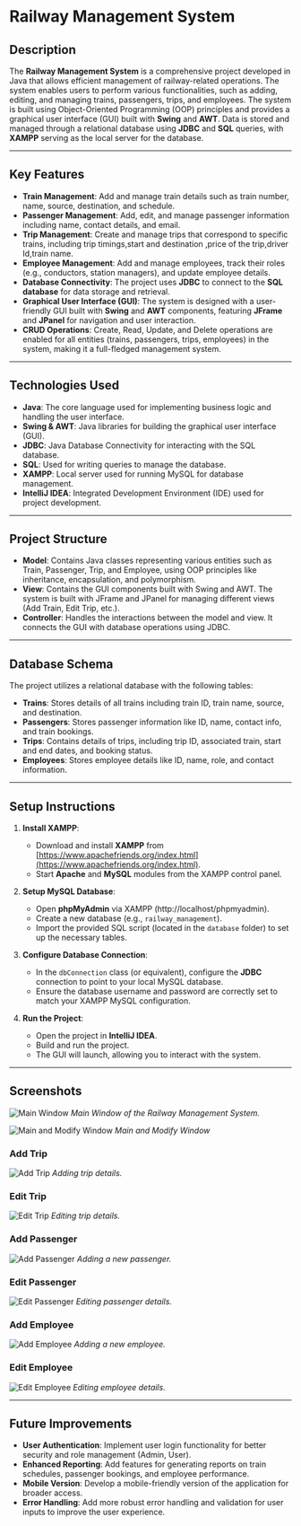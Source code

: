 # Railway Management System

## Description

The **Railway Management System** is a comprehensive project developed in Java that allows efficient management of railway-related operations. The system enables users to perform various functionalities, such as adding, editing, and managing trains, passengers, trips, and employees. The system is built using Object-Oriented Programming (OOP) principles and provides a graphical user interface (GUI) built with **Swing** and **AWT**. Data is stored and managed through a relational database using **JDBC** and **SQL** queries, with **XAMPP** serving as the local server for the database.

---

## Key Features

- **Train Management**: Add and manage train details such as train number, name, source, destination, and schedule.
- **Passenger Management**: Add, edit, and manage passenger information including name, contact details, and email.
- **Trip Management**: Create and manage trips that correspond to specific trains, including trip timings,start and destination ,price of the trip,driver Id,train name.
- **Employee Management**: Add and manage employees, track their roles (e.g., conductors, station managers), and update employee details.
- **Database Connectivity**: The project uses **JDBC** to connect to the **SQL database** for data storage and retrieval.
- **Graphical User Interface (GUI)**: The system is designed with a user-friendly GUI built with **Swing** and **AWT** components, featuring **JFrame** and **JPanel** for navigation and user interaction.
- **CRUD Operations**: Create, Read, Update, and Delete operations are enabled for all entities (trains, passengers, trips, employees) in the system, making it a full-fledged management system.

---

## Technologies Used

- **Java**: The core language used for implementing business logic and handling the user interface.
- **Swing & AWT**: Java libraries for building the graphical user interface (GUI).
- **JDBC**: Java Database Connectivity for interacting with the SQL database.
- **SQL**: Used for writing queries to manage the database.
- **XAMPP**: Local server used for running MySQL for database management.
- **IntelliJ IDEA**: Integrated Development Environment (IDE) used for project development.

---

## Project Structure

- **Model**: Contains Java classes representing various entities such as Train, Passenger, Trip, and Employee, using OOP principles like inheritance, encapsulation, and polymorphism.
- **View**: Contains the GUI components built with Swing and AWT. The system is built with JFrame and JPanel for managing different views (Add Train, Edit Trip, etc.).
- **Controller**: Handles the interactions between the model and view. It connects the GUI with database operations using JDBC.

---

## Database Schema

The project utilizes a relational database with the following tables:

- **Trains**: Stores details of all trains including train ID, train name, source, and destination.
- **Passengers**: Stores passenger information like ID, name, contact info, and train bookings.
- **Trips**: Contains details of trips, including trip ID, associated train, start and end dates, and booking status.
- **Employees**: Stores employee details like ID, name, role, and contact information.

---

## Setup Instructions

1. **Install XAMPP**:
   - Download and install **XAMPP** from [https://www.apachefriends.org/index.html](https://www.apachefriends.org/index.html).
   - Start **Apache** and **MySQL** modules from the XAMPP control panel.

2. **Setup MySQL Database**:
   - Open **phpMyAdmin** via XAMPP (http://localhost/phpmyadmin).
   - Create a new database (e.g., `railway_management`).
   - Import the provided SQL script (located in the `database` folder) to set up the necessary tables.

3. **Configure Database Connection**:
   - In the `dbConnection` class (or equivalent), configure the **JDBC** connection to point to your local MySQL database.
   - Ensure the database username and password are correctly set to match your XAMPP MySQL configuration.

4. **Run the Project**:
   - Open the project in **IntelliJ IDEA**.
   - Build and run the project.
   - The GUI will launch, allowing you to interact with the system.

---

## Screenshots


![Main Window]([screenshots/main_menu.png](https://github.com/Shasha004/Railway-Management-System-OOPs-JAVA-Project/blob/2a62c40d9e496eb831c9d02220c7194a3f5b907c/RailwayManagementSystem_Main_Window.png))
*Main Window of the Railway Management System.*

![Main and Modify Window](screenshots/edit_trip.pnghttps://github.com/Shasha004/Railway-Management-System-OOPs-JAVA-Project/blob/2a62c40d9e496eb831c9d02220c7194a3f5b907c/Main_and_Modif_Window.png)
*Main and Modify Window*

### **Add Trip**

![Add Trip]([screenshots/edit_trip.png](https://github.com/Shasha004/Railway-Management-System-OOPs-JAVA-Project/blob/2a62c40d9e496eb831c9d02220c7194a3f5b907c/AddTripWindow.png))
*Adding trip details.*

### **Edit Trip**

![Edit Trip]([screenshots/edit_trip.png](https://github.com/Shasha004/Railway-Management-System-OOPs-JAVA-Project/blob/2a62c40d9e496eb831c9d02220c7194a3f5b907c/EditTripWindow.png))
*Editing trip details.*

### **Add Passenger**

![Add Passenger]([screenshots/add_passenger.png](https://github.com/Shasha004/Railway-Management-System-OOPs-JAVA-Project/blob/2a62c40d9e496eb831c9d02220c7194a3f5b907c/AddPassengerWindow.png))
*Adding a new passenger.*

### **Edit Passenger**

![Edit Passenger]([screenshots/edit_passenger.png](https://github.com/Shasha004/Railway-Management-System-OOPs-JAVA-Project/blob/2a62c40d9e496eb831c9d02220c7194a3f5b907c/EditPassengerWindow.png))
*Editing passenger details.*

### **Add Employee**

![Add Employee]([screenshots/add_employee.png](https://github.com/Shasha004/Railway-Management-System-OOPs-JAVA-Project/blob/2a62c40d9e496eb831c9d02220c7194a3f5b907c/AddEmployeesWindow.png))
*Adding a new employee.*

### **Edit Employee**

![Edit Employee]([screenshots/edit_employee.png](https://github.com/Shasha004/Railway-Management-System-OOPs-JAVA-Project/blob/2a62c40d9e496eb831c9d02220c7194a3f5b907c/EditEmployeesWindow.png))
*Editing employee details.*

---

## Future Improvements

- **User Authentication**: Implement user login functionality for better security and role management (Admin, User).
- **Enhanced Reporting**: Add features for generating reports on train schedules, passenger bookings, and employee performance.
- **Mobile Version**: Develop a mobile-friendly version of the application for broader access.
- **Error Handling**: Add more robust error handling and validation for user inputs to improve the user experience.


